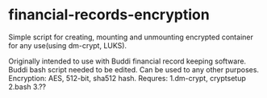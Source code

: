 # financial-records-encryption
Simple script for creating, mounting and unmounting encrypted container for any use(using dm-crypt, LUKS).

Originally intended to use with Buddi financial record keeping software. Buddi bash script needed to be edited.
Can be used to any other purposes.
Encryption: AES, 512-bit, sha512 hash.
Requres:
1.dm-crypt, cryptsetup
2.bash
3.??
